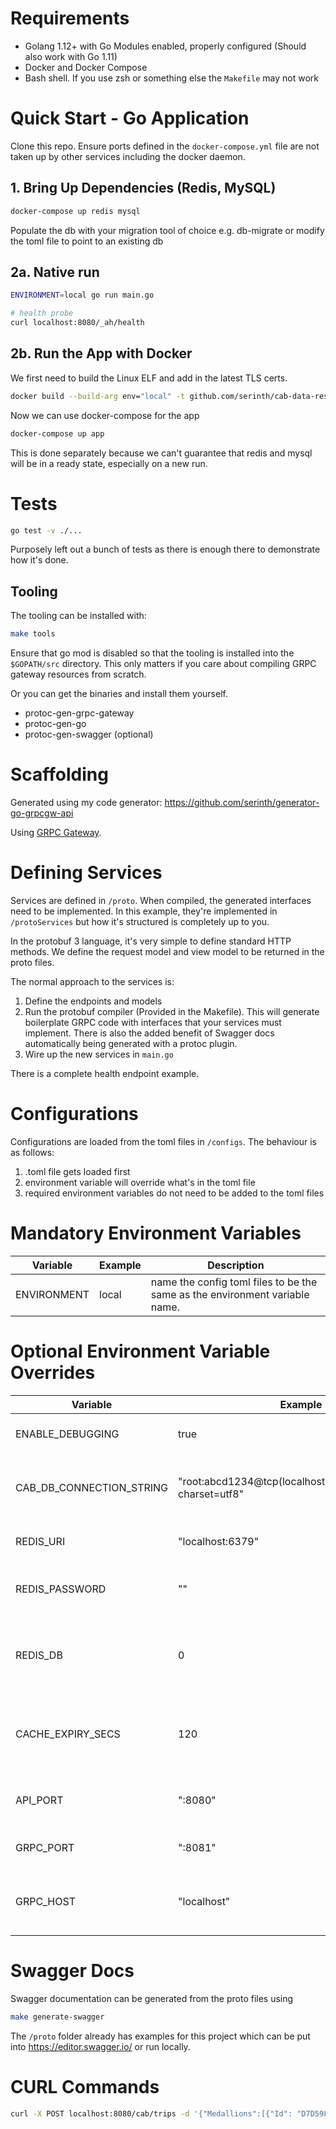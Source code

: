 # Requirements
- Golang 1.12+ with Go Modules enabled, properly configured (Should also work with Go 1.11)
- Docker and Docker Compose
- Bash shell. If you use zsh or something else the `Makefile` may not work


# Quick Start - Go Application

Clone this repo. Ensure ports defined in the `docker-compose.yml` file are not taken up by other services including the docker daemon.

## 1. Bring Up Dependencies (Redis, MySQL)

```bash
docker-compose up redis mysql
```

Populate the db with your migration tool of choice e.g. db-migrate or modify the toml file to point to an existing db

## 2a. Native run
```bash
ENVIRONMENT=local go run main.go

# health probe
curl localhost:8080/_ah/health
```

## 2b. Run the App with Docker
We first need to build the Linux ELF and add in the latest TLS certs.
```bash
docker build --build-arg env="local" -t github.com/serinth/cab-data-researcher:latest .
```

Now we can use docker-compose for the app

```bash
docker-compose up app
```

This is done separately because we can't guarantee that redis and mysql will be in a ready state, especially on a new run.

# Tests

```bash
go test -v ./...
```

Purposely left out a bunch of tests as there is enough there to demonstrate how it's done.

## Tooling
The tooling can be installed with:
```bash
make tools
```

Ensure that go mod is disabled so that the tooling is installed into the `$GOPATH/src` directory.
This only matters if you care about compiling GRPC gateway resources from scratch.

Or you can get the binaries and install them yourself.

- protoc-gen-grpc-gateway
- protoc-gen-go
- protoc-gen-swagger (optional)

# Scaffolding

Generated using my code generator: https://github.com/serinth/generator-go-grpcgw-api

Using [GRPC Gateway](https://github.com/grpc-ecosystem/grpc-gateway).

# Defining Services

Services are defined in `/proto`. When compiled, the generated interfaces need to be implemented. In this example, they're implemented in `/protoServices` but how it's structured is completely up to you.

In the protobuf 3 language, it's very simple to define standard HTTP methods. We define the request model and view model to be returned in the proto files.

The normal approach to the services is:
 1. Define the endpoints and models
 2. Run the protobuf compiler (Provided in the Makefile). This will generate boilerplate GRPC code with interfaces that your services must implement. There is also the added benefit of Swagger docs automatically being generated with a protoc plugin.
 3. Wire up the new services in `main.go`

There is a complete health endpoint example.

# Configurations

Configurations are loaded from the toml files in `/configs`. The behaviour is as follows:
 
 1. .toml file gets loaded first
 2. environment variable will override what's in the toml file
 3. required environment variables do not need to be added to the toml files

# Mandatory Environment Variables
| Variable | Example | Description |
| --- | --- | --- |
| ENVIRONMENT | local | name the config toml files to be the same as the environment variable name.

# Optional Environment Variable Overrides
| Variable | Example | Description |
| --- | --- | --- |
| ENABLE_DEBUGGING | true | Always enable log.debug
| CAB_DB_CONNECTION_STRING | "root:abcd1234@tcp(localhost:3306)/ny_cab_data?charset=utf8" | Cab DB Connection String MYSQL driver
| REDIS_URI | "localhost:6379" | Redis cache hostname
| REDIS_PASSWORD | "" | Password, if any for the redis server
| REDIS_DB | 0 | integer value on which logical db in the redis host
| CACHE_EXPIRY_SECS | 120 | Time in seconds to cache the medallion ids and their counts
| API_PORT | ":8080" | The RESTful endpoint port
| GRPC_PORT | ":8081" | The GRPC endpoint port
| GRPC_HOST | "localhost" | The hostname of the GRPC server

# Swagger Docs
Swagger documentation can be generated from the proto files using
```bash
make generate-swagger
```

The `/proto` folder already has examples for this project which can be put into https://editor.swagger.io/ or run locally.
# CURL Commands
```bash
curl -X POST localhost:8080/cab/trips -d '{"Medallions":[{"Id": "D7D598CD99978BD012A87A76A7C891B7"},{"Id": "5455D5FF2BD94D10B304A15D4B7F2735"}], "SkipCache": true, "Date": "2013-12-01"}' -v
```